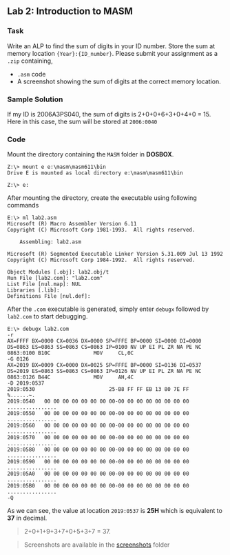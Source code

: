 ## Lab 2: Introduction to **MASM**

### Task

Write an ALP to find the sum of digits in your ID number. Store the sum at memory location `{Year}:{ID_number}`. Please submit your assignment as a `.zip` containing, 
- `.asm` code 
- A screenshot showing the sum of digits at the correct memory location.    

### Sample Solution

If my ID is 2006A3PS040, the sum of digits is 2+0+0+6+3+0+4+0 = 15.
Here in this case, the sum will be stored at `2006:0040`

### Code
Mount the directory containing the `MASM` folder in **DOSBOX**.
```dosbox
Z:\> mount e e:\masm\masm611\bin
Drive E is mounted as local directory e:\masm\masm611\bin

Z:\> e:
```
After mounting the directory, create the executable using following commands
```
E:\> ml lab2.asm
Microsoft (R) Macro Assembler Version 6.11
Copyright (C) Microsoft Corp 1981-1993.  All rights reserved.

    Assembling: lab2.asm

Microsoft (R) Segmented Executable Linker Version 5.31.009 Jul 13 1992
Copyright (C) Microsoft Corp 1984-1992.  All rights reserved.

Object Modules [.obj]: lab2.obj/t
Run File [lab2.com]: "lab2.com"
List File [nul.map]: NUL
Libraries [.lib]:
Definitions File [nul.def]:

```
After the `.com` executable is generated, simply enter `debugx` followed by `lab2.com` to start debugging.

```dosbox
E:\> debugx lab2.com
-r
AX=FFFF BX=0000 CX=0036 DX=0000 SP=FFFE BP=0000 SI=0000 DI=0000
DS=0863 ES=0863 SS=0863 CS=0863 IP=0100 NV UP EI PL ZR NA PE NC
0863:0100 B10C              MOV     CL,0C
-G 0126
AX=2019 BX=0009 CX=0000 DX=0025 SP=FFFE BP=0000 SI=0136 DI=0537
DS=2019 ES=0863 SS=0863 CS=0863 IP=0126 NV UP EI PL ZR NA PE NC
0863:0126 B44C              MOV     AH,4C
-D 2019:0537
2019:0530                        25-B8 FF FF EB 13 80 7E FF        %......~.
2019:0540   00 00 00 00 00 00 00 00-00 00 00 00 00 00 00 00 ................
2019:0550   00 00 00 00 00 00 00 00-00 00 00 00 00 00 00 00 ................
2019:0560   00 00 00 00 00 00 00 00-00 00 00 00 00 00 00 00 ................
2019:0570   00 00 00 00 00 00 00 00-00 00 00 00 00 00 00 00 ................
2019:0580   00 00 00 00 00 00 00 00-00 00 00 00 00 00 00 00 ................
2019:0590   00 00 00 00 00 00 00 00-00 00 00 00 00 00 00 00 ................
2019:05A0   00 00 00 00 00 00 00 00-00 00 00 00 00 00 00 00 ................
2019:05B0   00 00 00 00 00 00 00 00-00 00 00 00 00 00 00 00 ................
-Q
```

As we can see, the value at location `2019:0537` is **25H** which is equivalent to **37** in decimal. 
> 2+0+1+9+3+7+0+5+3+7 = 37.

> Screenshots are available in the [screenshots](screenshots/) folder